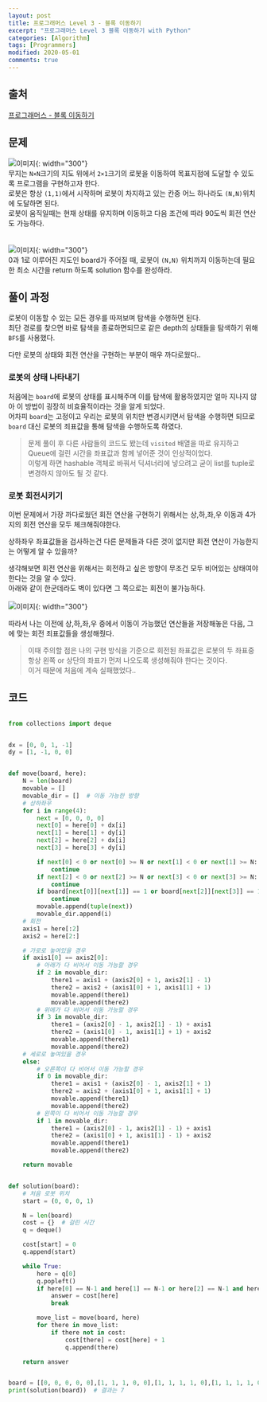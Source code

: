 ```yaml
---
layout: post
title: 프로그래머스 Level 3 - 블록 이동하기
excerpt: "프로그래머스 Level 3 블록 이동하기 with Python"
categories: [Algorithm]
tags: [Programmers]
modified: 2020-05-01
comments: true
---
```


## 출처
[프로그래머스 - 블록 이동하기](https://programmers.co.kr/learn/courses/30/lessons/60063)


## 문제
![이미지](/img/programmers/block.jpg){: width="300"}
<br>
무지는 `N×N`크기의 지도 위에서 `2×1`크기의 로봇을 이동하여 목표지점에 도달할 수 있도록 프로그램을 구현하고자 한다. <br>
로봇은 항상 `(1,1)`에서 시작하며 로봇이 차지하고 있는 칸중 어느 하나라도 `(N,N)`위치에 도달하면 된다. <br>
로봇이 움직일때는 현재 상태를 유지하며 이동하고 다음 조건에 따라 90도씩 회전 연산도 가능하다. <br><br><br>
![이미지](/img/programmers/block-rotate.jpg){: width="300"}
<br>
0과 1로 이루어진 지도인 board가 주어질 때, 로봇이 `(N,N)` 위치까지 이동하는데 필요한 최소 시간을 return 하도록 solution 함수를 완성하라.

## 풀이 과정
로봇이 이동할 수 있는 모든 경우를 따져보며 탐색을 수행하면 된다. <br>
최단 경로를 찾으면 바로 탐색을 종료하면되므로 같은 depth의 상태들을 탐색하기 위해 `BFS`를 사용했다. <br>

다만 로봇의 상태와 회전 연산을 구현하는 부분이 매우 까다로웠다..

### 로봇의 상태 나타내기
처음에는 `board`에 로봇의 상태를 표시해주며 이를 탐색에 활용하였지만 얼마 지나지 않아 이 방법이 굉장히 비효율적이라는 것을 알게 되었다. <br>
어차피 `board`는 고정이고 우리는 로봇의 위치만 변경시키면서 탐색을 수행하면 되므로 `board` 대신 로봇의 죄표값을 통해 탐색을 수행하도록 하였다.<br>

> 문제 풀이 후 다른 사람들의 코드도 봤는데 `visited` 배열을 따로 유지하고 Queue에 걸린 시간을 좌표값과 함께 넣어준 것이 인상적이었다. <br> 이렇게 하면 hashable 객체로 바꿔서 딕셔너리에 넣으려고 굳이 list를 tuple로 변경하지 않아도 될 것 같다.

### 로봇 회전시키기
이번 문제에서 가장 까다로웠던 회전 연산을 구현하기 위해서는 상,하,좌,우 이동과 4가지의 회전 연산을 모두 체크해줘야한다.

상하좌우 좌표값들을 검사하는건 다른 문제들과 다른 것이 없지만 회전 연산이 가능한지는 어떻게 알 수 있을까? <br>

생각해보면 회전 연산을 위해서는 회전하고 싶은 방향이 무조건 모두 비어있는 상태여야 한다는 것을 알 수 있다.<br> 
아래와 같이 한군데라도 벽이 있다면 그 쪽으로는 회전이 불가능하다.<br><br>
![이미지](/img/programmers/block-example.png){: width="300"}

따라서 나는 이전에 상,하,좌,우 중에서 이동이 가능했던 연산들을 저장해놓은 다음, 그에 맞는 회전 죄표값들을 생성해줬다. <br>

> 이때 주의할 점은 나의 구현 방식을 기준으로 회전된 좌표값은 로봇의 두 좌표중 항상 왼쪽 or 상단의 좌표가 먼저 나오도록 생성해줘야 한다는 것이다. <br>이거 때문에 처음에 계속 실패했었다..


## 코드
~~~ python

from collections import deque


dx = [0, 0, 1, -1]
dy = [1, -1, 0, 0]


def move(board, here):
    N = len(board)
    movable = []
    movable_dir = []  # 이동 가능한 방향
    # 상하좌우
    for i in range(4):
        next = [0, 0, 0, 0]
        next[0] = here[0] + dx[i]
        next[1] = here[1] + dy[i]
        next[2] = here[2] + dx[i]
        next[3] = here[3] + dy[i]

        if next[0] < 0 or next[0] >= N or next[1] < 0 or next[1] >= N:
            continue
        if next[2] < 0 or next[2] >= N or next[3] < 0 or next[3] >= N:
            continue
        if board[next[0]][next[1]] == 1 or board[next[2]][next[3]] == 1:
            continue
        movable.append(tuple(next))
        movable_dir.append(i)
    # 회전
    axis1 = here[:2]
    axis2 = here[2:]

    # 가로로 놓여있을 경우
    if axis1[0] == axis2[0]:
        # 아래가 다 비어서 이동 가능할 경우
        if 2 in movable_dir:
            there1 = axis1 + (axis2[0] + 1, axis2[1] - 1)
            there2 = axis2 + (axis1[0] + 1, axis1[1] + 1)
            movable.append(there1)
            movable.append(there2)
        # 위에가 다 비어서 이동 가능할 경우
        if 3 in movable_dir:
            there1 = (axis2[0] - 1, axis2[1] - 1) + axis1
            there2 = (axis1[0] - 1, axis1[1] + 1) + axis2
            movable.append(there1)
            movable.append(there2)
    # 세로로 놓여있을 경우
    else:
        # 오른쪽이 다 비어서 이동 가능할 경우
        if 0 in movable_dir:
            there1 = axis1 + (axis2[0] - 1, axis2[1] + 1)
            there2 = axis2 + (axis1[0] + 1, axis1[1] + 1)
            movable.append(there1)
            movable.append(there2)
        # 왼쪽이 다 비어서 이동 가능할 경우
        if 1 in movable_dir:
            there1 = (axis2[0] - 1, axis2[1] - 1) + axis1
            there2 = (axis1[0] + 1, axis1[1] - 1) + axis2
            movable.append(there1)
            movable.append(there2)

    return movable


def solution(board):
    # 처음 로봇 위치
    start = (0, 0, 0, 1)

    N = len(board)
    cost = {}  # 걸린 시간
    q = deque()

    cost[start] = 0
    q.append(start)

    while True:
        here = q[0]
        q.popleft()
        if here[0] == N-1 and here[1] == N-1 or here[2] == N-1 and here[3] == N-1:
            answer = cost[here]
            break

        move_list = move(board, here)
        for there in move_list:
            if there not in cost:
                cost[there] = cost[here] + 1
                q.append(there)

    return answer


board = [[0, 0, 0, 0, 0],[1, 1, 1, 0, 0],[1, 1, 1, 1, 0],[1, 1, 1, 1, 0],[1, 1, 1, 0, 0]]
print(solution(board))  # 결과는 7

~~~

